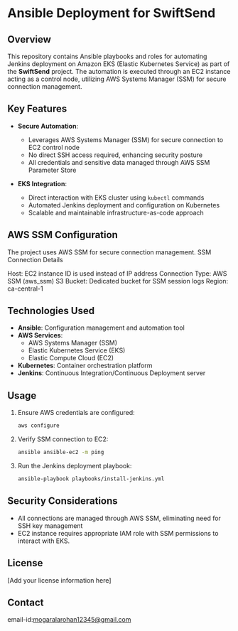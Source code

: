 # Ansible Deployment for SwiftSend

## Overview
This repository contains Ansible playbooks and roles for automating Jenkins deployment on Amazon EKS (Elastic Kubernetes Service) as part of the **SwiftSend** project. The automation is executed through an EC2 instance acting as a control node, utilizing AWS Systems Manager (SSM) for secure connection management.


## Key Features
* **Secure Automation**: 
  * Leverages AWS Systems Manager (SSM) for secure connection to EC2 control node
  * No direct SSH access required, enhancing security posture
  * All credentials and sensitive data managed through AWS SSM Parameter Store

* **EKS Integration**:
  * Direct interaction with EKS cluster using `kubectl` commands
  * Automated Jenkins deployment and configuration on Kubernetes
  * Scalable and maintainable infrastructure-as-code approach


## AWS SSM Configuration
The project uses AWS SSM for secure connection management. 
SSM Connection Details

Host: EC2 instance ID is used instead of IP address
Connection Type: AWS SSM (aws_ssm)
S3 Bucket: Dedicated bucket for SSM session logs
Region: ca-central-1






## Technologies Used
- **Ansible**: Configuration management and automation tool
- **AWS Services**:
  - AWS Systems Manager (SSM)
  - Elastic Kubernetes Service (EKS)
  - Elastic Compute Cloud (EC2)
- **Kubernetes**: Container orchestration platform
- **Jenkins**: Continuous Integration/Continuous Deployment server


## Usage
1. Ensure AWS credentials are configured:
   ```bash
   aws configure
   ```

2. Verify SSM connection to EC2:
   ```bash
   ansible ansible-ec2 -m ping
   ```

3. Run the Jenkins deployment playbook:
   ```bash
   ansible-playbook playbooks/install-jenkins.yml
   ```

## Security Considerations
- All connections are managed through AWS SSM, eliminating need for SSH key management
- EC2 instance requires appropriate IAM role with SSM permissions to  interact with EKS.




## License
[Add your license information here]

## Contact
email-id:mogaralarohan12345@gmail.com
